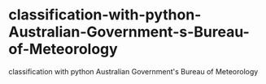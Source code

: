 # classification-with-python-Australian-Government-s-Bureau-of-Meteorology
classification with python Australian Government's Bureau of Meteorology
